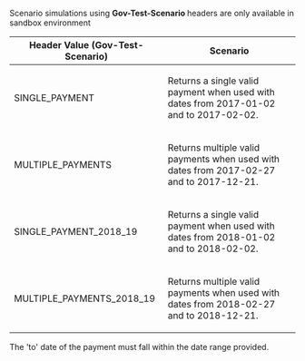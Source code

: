 <p>Scenario simulations using <b> Gov-Test-Scenario </b> headers are only available in sandbox environment</p>
<table>
    <thead>
        <tr>
            <th>Header Value (Gov-Test-Scenario)</th>
            <th>Scenario</th>
        </tr>
    </thead>
    <tbody>
        <tr>
            <td><p>SINGLE_PAYMENT</p></td>
            <td><p>Returns a single valid payment when used with dates from 2017-01-02 and to 2017-02-02.</p></td>
        </tr>
        <tr>
            <td><p>MULTIPLE_PAYMENTS</p></td>
            <td><p>Returns multiple valid payments when used with dates from 2017-02-27 and to 2017-12-21.</p></td>
        </tr>
        <tr>
            <td><p>SINGLE_PAYMENT_2018_19</p></td>
            <td><p>Returns a single valid payment when used with dates from 2018-01-02 and to 2018-02-02.</p></td>
        </tr>
        <tr>
            <td><p>MULTIPLE_PAYMENTS_2018_19</p></td>
            <td><p>Returns multiple valid payments when used with dates from 2018-02-27 and to 2018-12-21.</p></td>
        </tr>
    </tbody>
</table>
<p>The 'to' date of the payment must fall within the date range provided.</p>